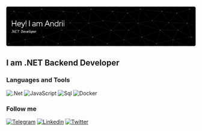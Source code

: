 ![Header](https://raw.githubusercontent.com/Arcexed/Arcexed/main/assets/header.png)

## I am .NET Backend Developer

### Languages and Tools
![.Net](https://img.shields.io/badge/-CORE-090909?style=for-the-badge&logo=.NET&logoColor=E5D3FF)
![JavaScript](https://img.shields.io/badge/-JavaScript-090909?style=for-the-badge&logo=javascript&logoColor=E9D54D)
![Sql](https://img.shields.io/badge/-Sql-090909?style=for-the-badge&logo=mysql&logoColor=00648B)
![Docker](https://img.shields.io/badge/-Docker-090909?style=for-the-badge&logo=docker&logoColor=cyan)

### Follow me
[![Telegram](https://img.shields.io/badge/-Telegram-090909?style=for-the-badge&logo=telegram&logoColor=27A0D9)](https://t.me/arcex_official)
[![Linkedin](https://img.shields.io/badge/-Linkedin-090909?style=for-the-badge&logo=linkedin&logoColor=007BB6)](https://www.linkedin.com/in/andrii-lyn)
[![Twitter](https://img.shields.io/badge/-Twitter-090909?style=for-the-badge&logo=twitter&logoColor=1C9DEB)](https://twitter.com/ArcexLyn)

